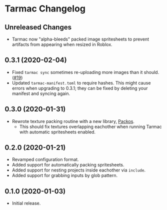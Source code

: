 # Tarmac Changelog

## Unreleased Changes
* Tarmac now "alpha-bleeds" packed image spritesheets to prevent artifacts from appearing when resized in Roblox.

## 0.3.1 (2020-02-04)
* Fixed `tarmac sync` sometimes re-uploading more images than it should. ([#19](https://github.com/rojo-rbx/tarmac/pull/19))
* Updated `tarmac-manifest.toml` to require hashes. This might cause errors when upgrading to 0.3.1; they can be fixed by deleting your manifest and syncing again.

## 0.3.0 (2020-01-31)
* Rewrote texture packing routine with a new library, [Packos](https://crates.io/crates/packos).
	* This should fix textures overlapping eachother when running Tarmac with automatic spritesheets enabled.

## 0.2.0 (2020-01-21)
* Revamped configuration format.
* Added support for automatically packing spritesheets.
* Added support for nesting projects inside eachother via `include`.
* Added support for grabbing inputs by glob pattern.

## 0.1.0 (2020-01-03)
* Initial release.